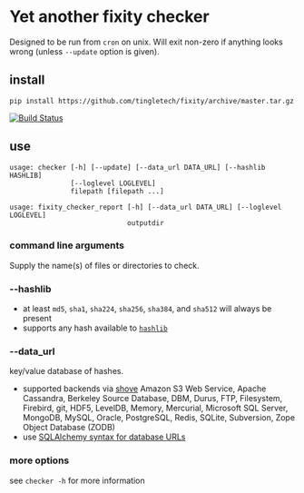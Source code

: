 # Yet another fixity checker

Designed to be run from `cron` on unix.  Will exit non-zero if anything
looks wrong (unless `--update` option is given).

## install
```
pip install https://github.com/tingletech/fixity/archive/master.tar.gz
```

[![Build Status](https://travis-ci.org/tingletech/fixity.svg)](https://travis-ci.org/tingletech/fixity)

## use

```
usage: checker [-h] [--update] [--data_url DATA_URL] [--hashlib HASHLIB]
               [--loglevel LOGLEVEL]
               filepath [filepath ...]
```

```
usage: fixity_checker_report [-h] [--data_url DATA_URL] [--loglevel LOGLEVEL]
                             outputdir
```

### command line arguments

Supply the name(s) of files or directories to check.

### --hashlib
 * at least `md5`, `sha1`, `sha224`, `sha256`, `sha384`, and `sha512` will always be present
 * supports any hash available to [`hashlib`](https://docs.python.org/2/library/hashlib.html#module-hashlib)

### --data_url

 key/value database of hashes. 

 * supported backends via [shove](https://pypi.python.org/pypi/shove)
 Amazon S3 Web Service, Apache Cassandra, Berkeley Source Database,
 DBM, Durus, FTP, Filesystem, Firebird, git, HDF5, LevelDB, Memory,
 Mercurial, Microsoft SQL Server, MongoDB, MySQL, Oracle, PostgreSQL,
 Redis, SQLite, Subversion, Zope Object Database (ZODB)
 * use [SQLAlchemy syntax for database URLs](http://docs.sqlalchemy.org/en/rel_0_9/core/engines.html)

### more options

see `checker -h` for more information
